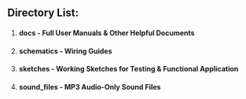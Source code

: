 ## Directory List:

1. #### docs - Full User Manuals & Other Helpful Documents
2. #### schematics - Wiring Guides
3. #### sketches - Working Sketches for Testing & Functional Application
4. #### sound_files - MP3 Audio-Only Sound Files
